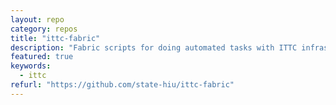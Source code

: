 ```yaml
---
layout: repo
category: repos
title: "ittc-fabric"
description: "Fabric scripts for doing automated tasks with ITTC infrastructure."
featured: true
keywords:
  - ittc
refurl: "https://github.com/state-hiu/ittc-fabric"
---
```

